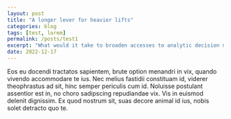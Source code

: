 ```yaml
---
layout: post
title: "A longer lever for heavier lifts"
categories: blog
tags: [test, lorem]
permalink: /posts/test1
excerpt: "What would it take to broaden accesses to analytic decision making? The tech needs to simplify work processes and to help persuade."
date: 2022-12-17
---
```


Eos eu docendi tractatos sapientem, brute option menandri in vix, quando vivendo accommodare te ius. Nec melius fastidii constituam id, viderer theophrastus ad sit, hinc semper periculis cum id. Noluisse postulant assentior est in, no choro sadipscing repudiandae vix. Vis in euismod delenit dignissim. Ex quod nostrum sit, suas decore animal id ius, nobis solet detracto quo te.

